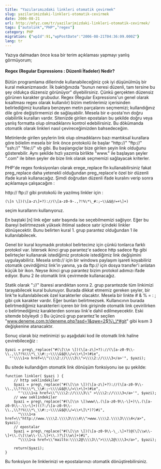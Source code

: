 ```yaml
---
title: "Yazılarımızdaki linkleri otomatik çevirmek"
slug: yazilarimizdaki-linkleri-otomatik-cevirmek
date: 2006-08-21
url: http://mfyz.com/tr/yazilarimizdaki-linkleri-otomatik-cevirmek/
tags: ["autolink","PHP","regex"]
category: PHP
migration: {"wpId":91,"wpPostDate":"2006-08-21T04:36:09.000Z"}
lang: tr
---
```


Yazıya dalmadan önce kısa bir terim açıklaması yapmayı yanlış görmüyorum;

#### Regex (Regular Expressions : Düzenli İfadeler) Nedir?

Bütün programlama dillerinde kullanabileceğiniz çok iyi düşünülmüş bir kural mekanizmasıdır. İlk baktığınızda "bunun neresi düzenli, tam tersine bu şey oldukça düzensiz görünüyor" diyebilirsiniz. Çünkü gerçekten düzensiz görünen karakter grubudur. Regex (Regular Expressions'un genel olarak kısaltması regex olarak kullanılır) bizim metinlerimiz içerisinden belirlediğimiz kurallara benzeyen metin parçalarını seçmemizi; kullandığınız dile göre değiştirmemizi de sağlayabilir. Mesela bir e-posta'nın doğru olabilirlik kuralları vardır. Sitenizde girilen epostaları bu şekilde doğru veya yanlış formatta olup olmadıklarını kontrol edebilirsiniz. Bu dökümanda otomatik olarak linkleri nasıl çevireceğimizden bahsedeceğim.

Metinlerde girilen şeylerin link olup olmadıklarını bazı mantıksal kurallara göre bölelim mesela bir link önce protokolü ile başlar "http://" "ftp://" "ssh://" "file://" vb gibi. Bu başlangıçlar bize girilen şeyin link olduğunu gösterebilir. Aynı şekilde hızlı yazımla birlikte "www." ile başlayan şeyler ".com" ile biten şeyler de bize link olarak seçmemizi sağlayacak kriterler.

PHP'de regex fonksiyonları olarak erege\_replace fln kullanabilirsiniz fakat preg\_replace daha yetenekli olduğundan preg\_replace'e özel bir düzenli ifade kuralı kullanacağız. Şimdi doğrudan düzenli ifade kuralını verip sonra açıklamaya çalışacağım :

http:// ftp:// gibi protokolü ile yazılmış linkler için :

```
(\[n \])(\[a-z\]+?)://(\[a-z0-9-.,?!%\*\_#:;~\\&$@/=+\]+)

```

seçim kurallarını kullanıyoruz.

En baştaki \[n\] link eğer satır başında ise seçebilmemizi sağlıyor. Eğer bu ibareyi belirtmezsek yüksek ihtimal sadece satır içindeki linkler dönüşecektir. Bunu belirten kural 1. grup parantez olduğundan 1 ile kullanılabilecek.

Genel bir kural koymadık protokol belirtecimz için çünkü tonlarca farklı protokol var. İstersek ikinci grup parantez'e sadece http sadece ftp gibi belirteçler kullanarak istediğimiz protokole istediğimiz link değişimini uygulayabiliriz. Mesela smb:// için bir windows paylaşım işareti koyabiliriz otomatik çevirdiğimiz link'in yanına, ya da ftp:// için dosya transfer'i anlatan küçük bir ikon. Neyse ikinci grup parantez bizim protokol adımızı ifade ediyor. Bunu 2 ile otomatik link çevirmede kullanacağız.

Statik olarak "://" ibaresi arandıktan sonra 2. grup parantezde tüm linkimizi tarayabilecek kural bulunuyor. Burada dikkat etmemiz gereken şeyler, bir link'te kullanılabilecek özel karakterler olacaktır. Mesela bir linkte # & % = : ; gibi çok karakter vardır. Eğer bunları belirtmezsek. Kullanıcının burada belirtmediğimiz karakterleri içeren bir link girişinde otomatik link çevirilirken o belirtmediğimiz karakterden sonrası link'e dahil edilmeyecektir. Eski sitemde böyleydi :) Bu üçüncü grup parantez'le seçilen "www.deneme.com.tr/deneme.php?asd=1&qwe=2$%\_\*#git" gibi kısım 3 değişkenine atanacaktır.

Sonuç olarak biz metinimizi şu aşağıdaki kod ile otomatk link haline çevirebileceğiz :

```
$yazi = preg\_replace("#(\[\\n \])(\[a-z\]+?)://(\[a-z0-9\\-\\.,\\?!%\\\*\_\\#:;~\\\\&$@\\/=\\+\]+)#ie",
  "'\\\\1<a href=\\"\\\\2://\\\\3\\">\\\\2://\\\\3</a>'", $yazi);

```
Bu sitede kullandığım otomatik link dönüşüm fonksiyonu ise şu şekilde:

```
function linkler( $yazi ) {
    // http seklindekiler
    $yazi = preg\_replace("#(\[\\n \])(\[a-z\]+?)://(\[a-z0-9\\-\\.,\\?!%\\\*\_\\#:;~\\\\&$@\\/=\\+\]+)#ie",
      "'\\\\1<a href=\\"\\\\2://\\\\3\\" >\\\\2://\\\\3</a>'", $yazi);
    // www seklindekiler
    $yazi = preg\_replace("#(\[\\n \])www\\.(\[a-z0-9\\-\]+)\\.(\[a-z0-9\\-.\\~\]+)((?:/\[a-z0-9\\-\\.,\\?!%\\\*\_\\#:;~\\\\&$@\\/=\\+\]\*)?)#i",
      "\\\\1<a href=\\"http://www.\\\\2.\\\\3\\\\4\\">www.\\\\2.\\\\3\\\\4</a>", $yazi);
    // epostalar
    $yazi = preg\_replace("#(\[\\n \])(\[a-z0-9\\-\_.\]+?)@(\[\\w\\-\]+\\.(\[\\w\\-\\.\]+\\.)?\[\\w\]+)#i",
      "\\\\1<a href=\\"mailto:\\\\2@\\\\3\\">\\\\2@\\\\3</a>", $yazi);
    
    return($yazi); 
}

```

Bu fonksiyon ile linklerinizi ve epostalarınızı otomatik dönüştirebilirsiniz.